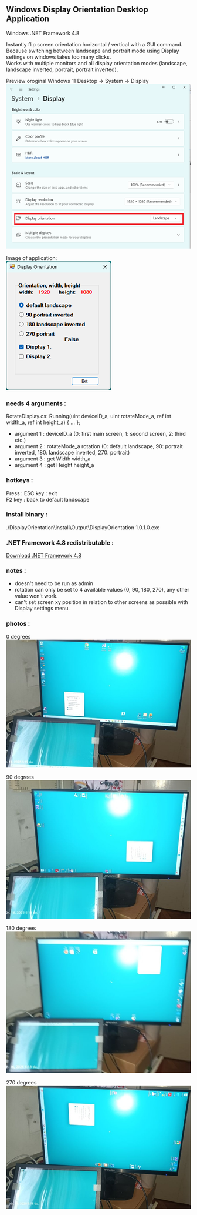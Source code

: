 ## Windows Display Orientation Desktop Application

Windows .NET Framework 4.8

Instantly flip screen orientation horizontal / vertical with a  GUI command. <br>
Because switching between landscape and portrait mode using Display settings on windows takes too many clicks.<br>
Works with multiple monitors and all display orientation modes (landscape, landscape inverted, portrait, portrait inverted).<br>

Preview oroginal Windows 11 Desktop -> System -> Display<br>
![preview1](displayorintationWin11.png)<br>

Image of application:<br>
![preview2](displayorintationMain.png)<br>

### needs 4 arguments :

RotateDisplay.cs:
Running(uint deviceID_a, uint rotateMode_a, ref int width_a, ref int height_a) { ... };
- argument 1 : deviceID_a (0: first main screen, 1: second screen, 2: third etc.)
- argument 2 : rotateMode_a rotation (0: default landscape, 90: portrait inverted, 180: landscape inverted, 270: portrait) 
- argument 3 : get Width width_a
- argument 4 : get Height height_a

### hotkeys :

Press :
ESC key : exit<br>
F2 key : back to default landscape<br>

### install binary :

.\DisplayOrientation\install\Output\DisplayOrientation 1.0.1.0.exe<br>

### .NET Framework 4.8 redistributable :

[Download .NET Framework 4.8](https://dotnet.microsoft.com/en-us/download/dotnet-framework/net48)<br>

### notes :

- doesn't need to be run as admin
- rotation can only be set to 4 available values (0, 90, 180, 270), any other value won't work. 
- can't set screen xy position in relation to other screens as possible with Display settings menu.

### photos :

 0 degrees<br>
 ![photo](4.png)<br>

 90 degrees<br>
 ![photo](3.png)<br>

 180 degrees<br>
 ![photo](2.png)<br>

 270 degrees<br>
 ![photo](1.png)<br>

